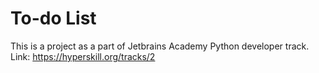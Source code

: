 # To-do List

This is a project as a part of Jetbrains Academy Python developer track.
Link: https://hyperskill.org/tracks/2
